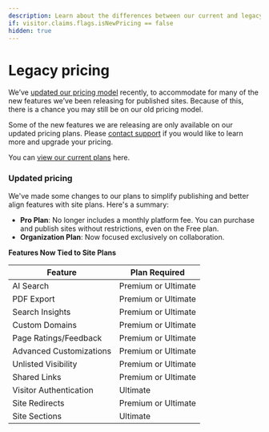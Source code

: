 ```yaml
---
description: Learn about the differences between our current and legacy pricing.
if: visitor.claims.flags.isNewPricing == false
hidden: true
---
```


# Legacy pricing

We’ve [updated our pricing model](https://www.gitbook.com/blog/new-site-sections#new-pricing-for-new-users) recently, to accommodate for many of the new features we’ve been releasing for published sites. Because of this, there is a chance you may still be on our old pricing model.

Some of the new features we are releasing are only available on our updated pricing plans. Please [contact support](https://docs.gitbook.com/help-center/support/how-do-i-contact-support) if you would like to learn more and upgrade your pricing.

You can [view our current plans](./) here.

### Updated pricing

We've made some changes to our plans to simplify publishing and better align features with site plans. Here's a summary:

* **Pro Plan**: No longer includes a monthly platform fee. You can purchase and publish sites without restrictions, even on the Free plan.
* **Organization Plan**: Now focused exclusively on collaboration.

**Features Now Tied to Site Plans**

| **Feature**             | **Plan Required**   |
| ----------------------- | ------------------- |
| AI Search               | Premium or Ultimate |
| PDF Export              | Premium or Ultimate |
| Search Insights         | Premium or Ultimate |
| Custom Domains          | Premium or Ultimate |
| Page Ratings/Feedback   | Premium or Ultimate |
| Advanced Customizations | Premium or Ultimate |
| Unlisted Visibility     | Premium or Ultimate |
| Shared Links            | Premium or Ultimate |
| Visitor Authentication  | Ultimate            |
| Site Redirects          | Premium or Ultimate |
| Site Sections           | Ultimate            |
